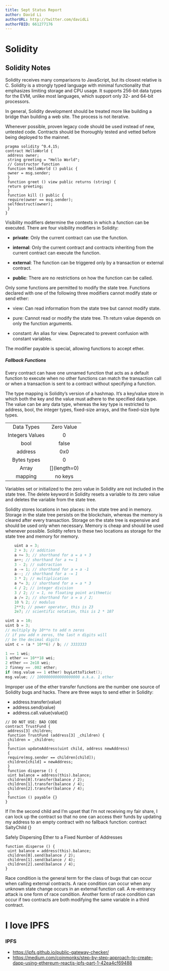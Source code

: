 ```yaml
---
title: Sept Status Report 
author: David Li
authorURL: http://twitter.com/davidLi
authorFBID: 661277176
---
```

# Solidity

## Solidity Notes 

Solidity receives many comparisons to JavaScript, but its closest
relative is C. Solidity is a strongly typed language with minimal
functionality that emphasizes limiting storage and CPU usage. It supports
256-bit data types for the EVM, unlike most languages, which support only
32- and 64-bit processors.

In general, Solidity development should be treated more like building
a bridge than building a web site. The process is not iterative.

Whenever possible, proven legacy code should be used instead of new,
untested code. Contracts should be thoroughly tested and vetted before
being deployed to the mainnet.

```solidity
pragma solidity ^0.4.15;
contract HelloWorld {
 address owner;
 string greeting = "Hello World";
 // Constructor function
 function HelloWorld () public {
 owner = msg.sender;
 }
 function greet () view public returns (string) {
 return greeting; 
 }
 function kill () public {
 require(owner == msg.sender);
 selfdestruct(owner);
 }
}
```


Visibility modifiers determine the contexts in which a function can be
executed. There are four visibility modifiers in Solidity:

  - **private**: Only the current contract can use the function.

  - **internal**: Only the current contract and contracts inheriting
    from the current contract can execute the function.

  - **external**: The function can be triggered only by a transaction or
    external contract.

  - **public**: There are no restrictions on how the function can be
    called.

Only some functions are permitted to modify the state tree. Functions
declared with one of the following three modifiers cannot modify state
or send ether:

  - view: Can read information from the state tree but cannot modify
    state.

  - pure: Cannot read or modify the state tree. Th return value depends
    on only the function arguments.

  - constant: An alias for view. Deprecated to prevent confusion with
    constant variables.

The modifier payable is special, allowing functions to accept ether.

##### Fallback Functions

Every contract can have one unnamed function that acts as a default
function to execute when no other functions can match the transaction
call or when a transaction is sent to a contract without specifying a
function.

The type mapping is Solidity’s version of a hashmap. It’s a key/value
store in which both the key and the value must adhere to the specified
data type. The value can be any data type, whereas the key type is
restricted to address, bool, the integer types, fixed-size arrays, and
the fixed-size byte types.

|                 |                |
| :-------------: | :------------: |
|   Data Types    |   Zero Value   |
| Integers Values |       0        |
|      bool       |     false      |
|     address     |      0x0       |
|   Bytes types   |       0        |
|      Array      | \[\](length=0) |
|     mapping     |    no keys     |

Variables set or initialized to the zero value in Solidity are not
included in the state tree. The delete keyword in Solidity resets a
variable to its zero value and deletes the variable from the state tree.

Solidity stores locations in two places: in the state tree and in
memory. Storage in the state tree persists on the blockchain, whereas
the memory is cleared after every transaction. Storage on the state tree
is expensive and should be used only when necessary. Memory is cheap and
should be used whenever possible. Solidity refers to these two locations
as storage for the state tree and memory for memory.

```c
    uint a = 3;
    2 + 3; // addition
    a += 3; // shorthand for a = a + 3
    a++; // shorthand for a += 1
    3 - 2; // subtraction
    a -= 1; // shorthand for a = a -1
    a--; // shorthand for a -= 1
    3 * 2; // multiplication
    a *= 3; // shorthand for a = a * 3
    4 / 2; // integer division
    3 / 2; // = 1, no floating point arithmetic
    a /= 2; // shorthand for a = a / 2;
    10 % 2; // modulus
    2**3; // power operator, this is 23
    2e7; // scientific notation, this is 2 * 107
```

```c
uint a = 10;
uint b = 3;
// multiply by 10**n to add n zeros
// if you add n zeros, the last n digits will
// be the decimal digits
uint c = (a * 10**6) / b; // 3333333
```

```c
1 == 1 wei;
1 ether == 10**18 wei;
2 ether == 2e18 wei;
2 finney == .002 ether;
if (msg.value == 1 ether) buyLottoTicket();
msg.value; // 1000000000000000000 a.k.a. 1 ether
```

Improper use of the ether transfer functions are the number one source of
Solidity bugs and hacks. There are three ways to send ether in Solidity:
* address.transfer(value)
* address.send(value)
* address.call.value(value)()


```solidity
// DO NOT USE: BAD CODE
contract TrustFund {
 address[3] children;
 function TrustFund (address[3] _children) {
 children = _children;
 }
 function updateAddress(uint child, address newAddress)
 {
 require(msg.sender == children[child]);
 children[child] = newAddress;
 }
 function disperse () {
 uint balance = address(this).balance;
 children[0].transfer(balance / 2);
 children[1].transfer(balance / 4);
 children[2].transfer(balance / 4);
 }
 function () payable {}
}
```
If I’m the second child and I’m upset that I’m not receiving my fair
share, I can lock up the contract so that no one can access their funds by
updating my address to an empty contract with no fallback function:
contract SaltyChild {}


Safely Dispersing Ether to a Fixed Number of Addresses
```solidity
function disperse () {
 uint balance = address(this).balance;
 children[0].send(balance / 2);
 children[1].send(balance / 4);
 children[2].send(balance / 4);
}
```

Race condition is the general term for the class of bugs that can occur when
calling external contracts. A race condition can occur when any unknown
state change occurs in an external function call. A re-entrancy attack is one
form of race condition. Another form of race condition can occur if two
contracts are both modifying the same variable in a third contract. 

# I love IPFS

### IPFS 

* https://ipfs.github.io/public-gateway-checker/
* https://medium.com/coinmonks/step-by-step-approach-to-create-dapp-using-ethereum-reactjs-ipfs-part-1-42ea4cf69488